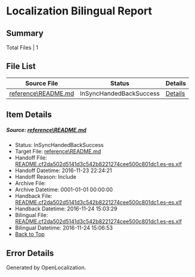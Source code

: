 # <a name='report-top'></a> Localization Bilingual Report

## Summary
 Total Files | 1

## File List
 Source File | Status | Details 
 ----------- | ------ | ------- 
 [reference\README.md](https://github.com/PowerShell/powerShell-Docs/blob/6f2cc23f6fce9c267e793fa8653f292e6a6b98ec/reference/README.md) | InSyncHandedBackSuccess | [Details](#edafde9188cad3b21d0cd2b30cfaaf1bede9b1952174)

## Item Details
##### <a name='edafde9188cad3b21d0cd2b30cfaaf1bede9b1952174'></a> Source: [reference\README.md](https://github.com/PowerShell/powerShell-Docs/blob/6f2cc23f6fce9c267e793fa8653f292e6a6b98ec/reference/README.md)
* Status: InSyncHandedBackSuccess
* Target File: [reference\README.md](https://github.com/PowerShell/powerShell-Docs.es-es/blob/7c8d04a546d3fe276810f88b3760172e0a31c7ff/reference/README.md)
* Handoff File: [README.cf2da502d5141d3c542b8221274cee500c801dc1.es-es.xlf](https://github.com/PowerShell/powerShell-Docs.handoff/blob/b96b5b77919e59f9e3a479d605f4ddc016cfac4e/ol-handoff/PowerShell/powerShell-Docs.es-es/live/README.cf2da502d5141d3c542b8221274cee500c801dc1.es-es.xlf)
* Handoff Datetime: 2016-11-23 22:24:21
* Handoff Reason: Include
* Archive File: 
* Archive Datetime: 0001-01-01 00:00:00
* Handback File: [README.cf2da502d5141d3c542b8221274cee500c801dc1.es-es.xlf](https://github.com/PowerShell/powerShell-Docs.handback/blob/38daf9fd3040a35f81d5197baacd498faca150a6/ol-handback/PowerShell/powerShell-Docs.es-es/live/README.cf2da502d5141d3c542b8221274cee500c801dc1.es-es.xlf)
* Handback Datetime: 2016-11-24 15:03:29
* Bilingual File: [README.cf2da502d5141d3c542b8221274cee500c801dc1.es-es.xlf](https://github.com/PowerShell/powerShell-Docs.handback/blob/38daf9fd3040a35f81d5197baacd498faca150a6/ol-handback/PowerShell/powerShell-Docs.es-es/live/README.cf2da502d5141d3c542b8221274cee500c801dc1.es-es.xlf)
* Bilingual Datetime: 2016-11-24 15:06:53
* [Back to Top](#report-top)


## Error Details

Generated by OpenLocalization.
